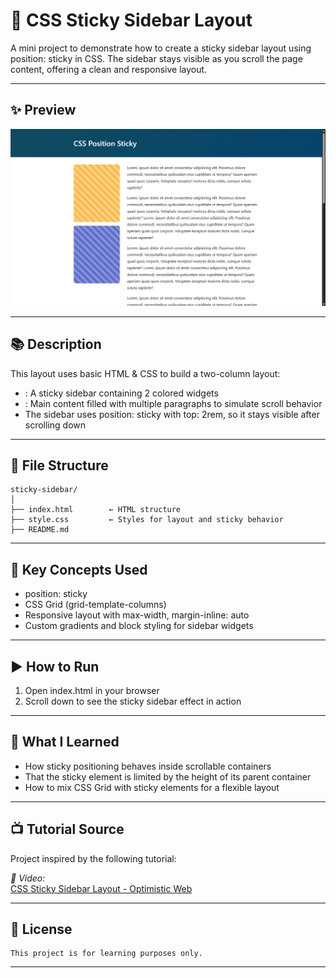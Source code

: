 

# 📌 CSS Sticky Sidebar Layout

A mini project to demonstrate how to create a sticky sidebar layout using position: sticky in CSS. The sidebar stays visible as you scroll the page content, offering a clean and responsive layout.

---

## ✨ Preview

![Sticky Sidebar Demo](sticky.png)

---

## 📚 Description

This layout uses basic HTML & CSS to build a two-column layout:

- **<aside>**: A sticky sidebar containing 2 colored widgets
- **<article>**: Main content filled with multiple paragraphs to simulate scroll behavior
- The sidebar uses position: sticky with top: 2rem, so it stays visible after scrolling down

---

## 📂 File Structure

```dropdown
sticky-sidebar/
│
├── index.html        ← HTML structure
├── style.css         ← Styles for layout and sticky behavior
├── README.md
```

---

## 🧪 Key Concepts Used

- position: sticky
- CSS Grid (grid-template-columns)
- Responsive layout with max-width, margin-inline: auto
- Custom gradients and block styling for sidebar widgets

---

## ▶ How to Run

1. Open index.html in your browser  
2. Scroll down to see the sticky sidebar effect in action

---

## 🧠 What I Learned

- How sticky positioning behaves inside scrollable containers
- That the sticky element is limited by the height of its parent container
- How to mix CSS Grid with sticky elements for a flexible layout

---

## 📺 Tutorial Source

Project inspired by the following tutorial:

*📌 Video:*  
[CSS Sticky Sidebar Layout - Optimistic Web](https://youtu.be/znmdx4UZTAg?si=hErgx9pSIT3OyFuM)

---

## 📖 License
```
This project is for learning purposes only.
```
---
